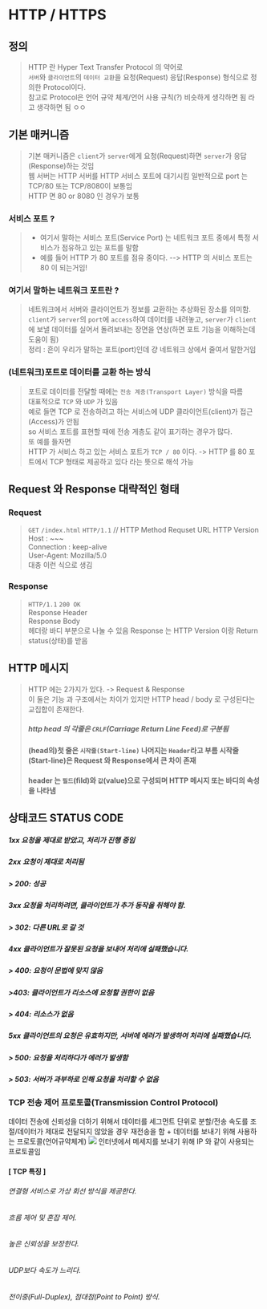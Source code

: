 # HTTP / HTTPS

## 정의
> HTTP 란 Hyper Text Transfer Protocol 의 약어로<br>
> `서버`와 `클라이언트`의 `데이터 교환`을 요청(Request) 응답(Response) 형식으로 정의한 Protocol이다.<br>
> 참고로 Protocol은 언어 규약 체계/언어 사용 규칙(?) 비슷하게 생각하면 됨 라고 생각하면 됨 ㅇㅇ

## 기본 매커니즘
> 기본 매커니즘은 `client`가 `server`에게 요청(Request)하면 `server`가 응답(Response)하는 것임<br>
> 웹 서버는 HTTP 서버를 HTTP 서비스 포트에 대기시킴 일반적으로 port 는 TCP/80 또는 TCP/8080이 보통임<br>
> HTTP 면 80 or 8080 인 경우가 보통

### 서비스 포트 ? 
> - 여기서 말하는 서비스 포트(Service Port) 는 네트워크 포트 중에서 특정 서비스가 점유하고 있는 포트를 말함
> - 예를 들어 HTTP 가 80 포트를 점유 중이다. --> HTTP 의 서비스 포트는 80 이 되는거임! 

### 여기서 말하는 네트워크 포트란 ?
> 네트워크에서 서버와 클라이언트가 정보를 교환하는 추상화된 장소를 의미함.<br>
> `client`가 `server`의 `port`에 `access`하여 데이터를 내려놓고, `server`가 `client`에 보낼 데이터를 실어서 돌려보내는 장면을 연상(하면 포트 기능을 이해하는데 도움이 됨)<br>
> 정리 :
> 흔이 우리가 말하는 포트(port)인데 걍 네트워크 상에서 줄여서 말한거임 

### (네트워크)포트로 데이터를 교환 하는 방식<br>
> 포트로 데이터를 전달할 때에는 `전송 계층(Transport Layer)` 방식을 따름<br>
> 대표적으로 `TCP` 와 `UDP` 가 있음<br>
> 예로 들면 TCP 로 전송하려고 하는 서비스에 UDP 클라이언트(client)가 접근(Access)가 안됨<br>
> so 서비스 포트를 표현할 때에 전송 게층도 같이 표기하는 경우가 많다.<br>
> 또 예를 들자면<br>
> HTTP 가 서비스 하고 있는 서비스 포트가 `TCP / 80` 이다. -> HTTP 를 80 포트에서 TCP 형태로 제공하고 있다 라는 뜻으로 해석 가능

## Request 와 Response 대략적인 형태

### Request
> `GET` `/index.html` `HTTP/1.1` // HTTP Method Requset URL HTTP Version<br>
> Host : ~~~ <br>
> Connection : keep-alive<br>
> User-Agent: Mozilla/5.0<br>
> 대충 이런 식으로 생김
### Response
> `HTTP/1.1` `200 OK`<br>
> Response Header<br>
> Response Body<br>
> 헤더랑 바디 부분으로 나눌 수 있음 Response 는 HTTP Version 이랑 Return status(상태)를 받음

## HTTP 메시지
> HTTP 에는 2가지가 있다. -> Request & Response<br>
> 이 둘은 기능 과 구조에서는 차이가 있지만 HTTP head / body 로 구성된다는 교집합이 존재한다.<br>
> ##### http head 의 각줄은 `CRLF`(Carriage Return Line Feed)로 구분됨<br>
> #### (head의)첫 줄은 `시작줄(Start-line)` 나머지는 `Header`라고 부름 시작줄(Start-line)은 Request 와 Response에서 큰 차이 존재
> #### header 는 `필드`(fild)와 `값`(value)으로 구성되며 HTTP 메시지 또는 바디의 속성을 나타냄

## 상태코드 STATUS CODE
##### 1xx 요청을 제대로 받았고, 처리가 진행 중임
##### 2xx 요청이 제대로 처리됨
##### > 200: 성공
##### 3xx 요청을 처리하려면, 클라이언트가 추가 동작을 취해야 함.
##### > 302: 다른 URL로 갈 것
##### 4xx 클라이언트가 잘못된 요청을 보내어 처리에 실패했습니다.
##### > 400: 요청이 문법에 맞지 않음
##### >403: 클라이언트가 리소스에 요청할 권한이 없음
##### > 404: 리소스가 없음
##### 5xx 클라이언트의 요청은 유효하지만, 서버에 에러가 발생하여 처리에 실패했습니다.
##### > 500: 요청을 처리하다가 에러가 발생함
##### > 503: 서버가 과부하로 인해 요청을 처리할 수 없음

### TCP 전송 제어 프로토콜(Transmission Control Protocol)
데이터 전송에 신뢰성을 더하기 위해서 데이터를 세그먼트 단위로 분할/전송 속도를 조절/데이터가 제대로 전달되지 않았을 경우 재전송을 함 + 데이터를 보내기 위해 사용하는 프로토콜(언어규약체계)
<img src = https://upload.wikimedia.org/wikipedia/commons/thumb/5/55/TCP_CLOSE.svg/260px-TCP_CLOSE.svg.png />
인터넷에서 메세지를 보내기 위해 IP 와 같이 사용되는 프로토콜임<br>
#### [ TCP 특징 ]
###### 연결형 서비스로 가상 회선 방식을 제공한다.
###### 흐름 제어 및 혼잡 제어.
###### 높은 신뢰성을 보장한다.
###### UDP보다 속도가 느리다.
###### 전이중(Full-Duplex), 점대점(Point to Point) 방식.
